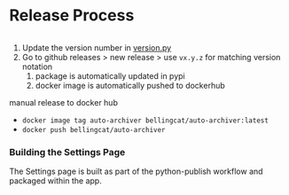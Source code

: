 # Release Process

```{note} This is a work in progress.
```

1. Update the version number in [version.py](src/auto_archiver/version.py)
2. Go to github releases > new release > use `vx.y.z` for matching version notation
   1. package is automatically updated in pypi
   2. docker image is automatically pushed to dockerhub



manual release to docker hub
  * `docker image tag auto-archiver bellingcat/auto-archiver:latest`
  * `docker push bellingcat/auto-archiver`


### Building the Settings Page

The Settings page is built as part of the python-publish workflow and packaged within the app.